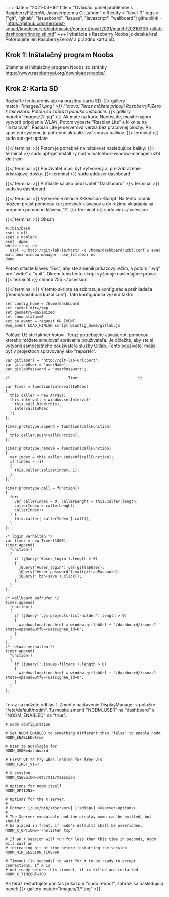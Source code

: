 +++
date = "2021-03-06"
title = "Ovládací panel problémov s RaspberryPiZeroW, Javascriptom a GitLabom"
difficulty = "level-3"
tags = ["git", "gitlab", "issueboard", "issues", "javascript", "wallboard"]
githublink = "https://github.com/terrorist-squad/knedelverse/blob/master/content/post/2021/march/20210306-gitlab-dashboard/index.sk.md"
+++
Inštalácia s Raspberry Noobs je detská hra! Potrebujete len RaspberryZeroW a prázdnu kartu SD.
## Krok 1: Inštalačný program Noobs
Stiahnite si inštalačný program Noobs zo stránky https://www.raspberrypi.org/downloads/noobs/.
## Krok 2: Karta SD
Rozbaľte tento archív zip na prázdnu kartu SD.
{{< gallery match="images/1/*.png" >}}
Hotovo! Teraz môžete pripojiť RaspberryPiZero k televízoru. Potom sa zobrazí ponuka inštalácie.
{{< gallery match="images/2/*.jpg" >}}
Ak máte na karte NoobsLite, musíte najprv vytvoriť pripojenie WLAN. Potom vyberte "Rasbian Lite" a kliknite na "Inštalovať". Rasbian Lite je serverová verzia bez pracovnej plochy. Po spustení systému je potrebné aktualizovať správu balíkov.
{{< terminal >}}
sudo apt-get update

{{</ terminal >}}
Potom je potrebné nainštalovať nasledujúce balíky:
{{< terminal >}}
sudo apt-get install -y nodm matchbox-window-manager uzbl xinit vim

{{</ terminal >}}
Používateľ musí byť vytvorený aj pre zobrazenie prístrojovej dosky.
{{< terminal >}}
sudo adduser dashboard

{{</ terminal >}}
Prihláste sa ako používateľ "Dashboard":
{{< terminal >}}
sudo su dashboard

{{</ terminal >}}
Vytvorenie relácie X-Session -Script. Na tento riadok môžem prejsť pomocou kurzorových klávesov a do režimu vkladania sa prepnem pomocou klávesu "i".
{{< terminal >}}
sudo vim ~/.xsession

{{</ terminal >}}
Obsah
```
#!/bin/bash 
xset s off 
xset s noblank 
xset -dpms 
while true; do 
  uzbl -u http://git-lab-ip/host/ -c /home/dashboard/uzbl.conf & exec matchbox-window-manager -use_titlebar no
done

```
Potom stlačte kláves "Esc", aby ste zmenili príkazový režim, a potom ":wq" pre "write" a "quit". Okrem toho tento skript vyžaduje nasledujúce práva:
{{< terminal >}}
chmod 755 ~/.xsession

{{</ terminal >}}
V tomto skripte sa zobrazuje konfigurácia prehliadača (/home/dashboard/uzbl.conf). Táto konfigurácia vyzerá takto:
```
set config_home = /home/dashboard 
set socket_dir=/tmp 
set geometry=maximized 
set show_status=0 
set on_event = request ON_EVENT 
@on_event LOAD_FINISH script @config_home/gitlab.js

```
Polčas! Už ste takmer hotoví. Teraz potrebujete Javascript, pomocou ktorého môžete simulovať správanie používateľa. Je dôležité, aby ste si vytvorili samostatného používateľa služby Gitlab. Tento používateľ môže byť v projektoch spravovaný ako "reportér".
```
var gitlabUrl = 'http://git-lab-url:port';
var gitlabUser = 'userName';
var gitlabPassword = 'userPasswort';

/*--------------------------Timer--------------------------*/

var Timer = function(intervallInMsec)
{
  this.caller = new Array();
  this.intervall = window.setInterval(
    this.call.bind(this),
    intervallInMsec
  );
};

Timer.prototype.append = function(callFunction)
{
  this.caller.push(callFunction);
};

Timer.prototype.remove = function(callFunction)
{
  var index = this.caller.indexOf(callFunction);
  if (index > -1) 
  {
    this.caller.splice(index, 1);
  }
};

Timer.prototype.call = function()
{
  for(
    var callerIndex = 0, callerLenght = this.caller.length;
    callerIndex < callerLenght;
    callerIndex++
  ) {
    this.caller[ callerIndex ].call();
  }
};

/* login verhalten */
var timer = new Timer(1000);
timer.append(
  function()
  {
    if (jQuery('#user_login').length > 0)
    {
      jQuery('#user_login').val(gitlabUser);
      jQuery('#user_password').val(gitlabPassword);
      jQuery('.btn-save').click();
    }
  }
);

/* wallboard aufrufen */
timer.append(
  function()
  {
    if (jQuery('.js-projects-list-holder').length > 0)
    {
      window.location.href = window.gitlabUrl + '/dashboard/issues?state=opened&utf8=✓&assignee_id=0';
    }
  }
);
/* reload verhalten */
timer.append(
  function()
  {
    if (jQuery('.issues-filters').length > 0)
    {
      window.location.href = window.gitlabUrl + '/dashboard/issues?state=opened&utf8=✓&assignee_id=0';
    }
  }
);


```
Teraz sa môžete odhlásiť. Zmeňte nastavenie DisplayManager v položke "/etc/default/nodm". Tu musíte zmeniť "NODM_USER" na "dashboard" a "NODM_ENABLED" na "true".
```
# nodm configuration

# Set NODM_ENABLED to something different than 'false' to enable nodm
NODM_ENABLED=true

# User to autologin for
NODM_USER=dashboard

# First vt to try when looking for free VTs
NODM_FIRST_VT=7

# X session
NODM_XSESSION=/etc/X11/Xsession

# Options for nodm itself
NODM_OPTIONS=

# Options for the X server.
#
# Format: [/usr/bin/<Xserver>] [:<disp>] <Xserver-options>
#
# The Xserver executable and the display name can be omitted, but should
# be placed in front, if nodm's defaults shall be overridden.
NODM_X_OPTIONS='-nolisten tcp'

# If an X session will run for less than this time in seconds, nodm will wait an
# increasing bit of time before restarting the session
NODM_MIN_SESSION_TIME=60

# Timeout (in seconds) to wait for X to be ready to accept connections. If X is
# not ready before this timeout, it is killed and restarted.
NODM_X_TIMEOUT=300

```
Ak teraz reštartujete počítač príkazom "sudo reboot", zobrazí sa nasledujúci panel:
{{< gallery match="images/3/*.jpg" >}}
